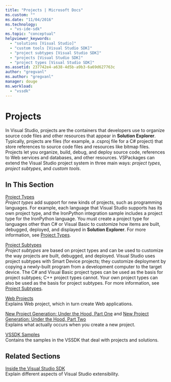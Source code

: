 ```yaml
---
title: "Projects | Microsoft Docs"
ms.custom: ""
ms.date: "11/04/2016"
ms.technology: 
  - "vs-ide-sdk"
ms.topic: "conceptual"
helpviewer_keywords: 
  - "solutions [Visual Studio]"
  - "custom tools [Visual Studio SDK]"
  - "project subtypes [Visual Studio SDK]"
  - "projects [Visual Studio SDK]"
  - "project types [Visual Studio SDK]"
ms.assetid: 237742e4-a638-4d5b-a9b3-6a69d627763c
author: "gregvanl"
ms.author: "gregvanl"
manager: douge
ms.workload: 
  - "vssdk"
---
```

# Projects
In Visual Studio, projects are the containers that developers use to organize source code files and other resources that appear in **Solution Explorer**. Typically, projects are files (for example, a .csproj file for a C# project) that store references to source code files and resources like bitmap files. Projects let you organize, build, debug, and deploy source code, references to Web services and databases, and other resources. VSPackages can extend the Visual Studio project system in three main ways: *project types*, *project subtypes*, and *custom tools*.  
  
## In This Section  
 [Project Types](../../extensibility/internals/project-types.md)  
 *Project types* add support for new kinds of projects, such as programming languages. For example, each language that Visual Studio supports has its own project type, and the IronPython integration sample includes a project type for the IronPython language. You must create a project type for languages other than C# or Visual Basic to customize how items are built, debugged, deployed, and displayed in **Solution Explorer**. For more information, see [Project Types](../../extensibility/internals/project-types.md).  
  
 [Project Subtypes](../../extensibility/internals/project-subtypes.md)  
 *Project subtypes* are based on project types and can be used to customize the way projects are built, debugged, and deployed. Visual Studio uses project subtypes with Smart Device projects; they customize deployment by copying a newly-built program from a development computer to the target device. The C# and Visual Basic project types can be used as the basis for project subtypes; C++ project types cannot. Your own project types can also be used as the basis for project subtypes. For more information, see [Project Subtypes](../../extensibility/internals/project-subtypes.md).  
  
 [Web Projects](../../extensibility/internals/web-projects.md)  
 Explains Web project, which in turn create Web applications.  
  
 [New Project Generation: Under the Hood, Part One](../../extensibility/internals/new-project-generation-under-the-hood-part-one.md) and [New Project Generation: Under the Hood, Part Two](../../extensibility/internals/new-project-generation-under-the-hood-part-two.md)  
 Explains what actually occurs when you create a new project.  
  
 [VSSDK Samples](http://aka.ms/vs2015sdksamples)  
 Contains the samples in the VSSDK that deal with projects and solutions.  
  
## Related Sections  
 [Inside the Visual Studio SDK](../../extensibility/internals/inside-the-visual-studio-sdk.md)  
 Explain different aspects of Visual Studio extensibility.